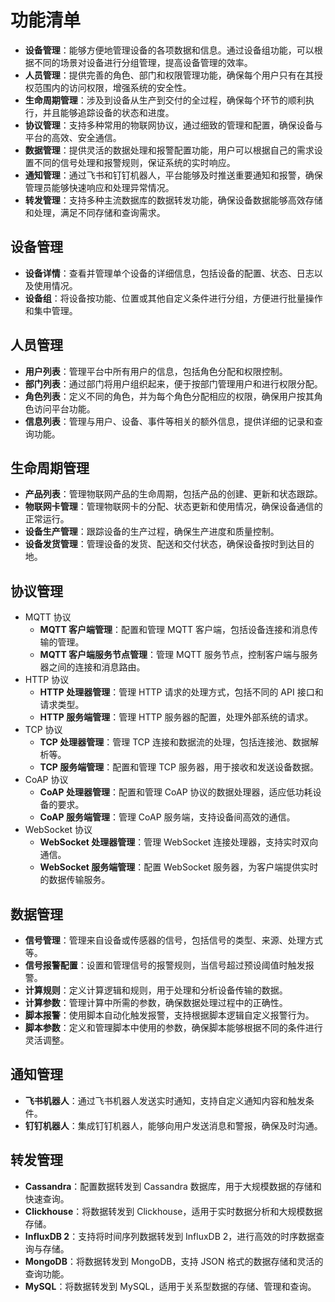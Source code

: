 # 功能清单



-   **设备管理**：能够方便地管理设备的各项数据和信息。通过设备组功能，可以根据不同的场景对设备进行分组管理，提高设备管理的效率。
-   **人员管理**：提供完善的角色、部门和权限管理功能，确保每个用户只有在其授权范围内的访问权限，增强系统的安全性。
-   **生命周期管理**：涉及到设备从生产到交付的全过程，确保每个环节的顺利执行，并且能够追踪设备的状态和进度。
-   **协议管理**：支持多种常用的物联网协议，通过细致的管理和配置，确保设备与平台的高效、安全通信。
-   **数据管理**：提供灵活的数据处理和报警配置功能，用户可以根据自己的需求设置不同的信号处理和报警规则，保证系统的实时响应。
-   **通知管理**：通过飞书和钉钉机器人，平台能够及时推送重要通知和报警，确保管理员能够快速响应和处理异常情况。
-   **转发管理**：支持多种主流数据库的数据转发功能，确保设备数据能够高效存储和处理，满足不同存储和查询需求。





## 设备管理

-   **设备详情**：查看并管理单个设备的详细信息，包括设备的配置、状态、日志以及使用情况。
-   **设备组**：将设备按功能、位置或其他自定义条件进行分组，方便进行批量操作和集中管理。

## 人员管理

-   **用户列表**：管理平台中所有用户的信息，包括角色分配和权限控制。
-   **部门列表**：通过部门将用户组织起来，便于按部门管理用户和进行权限分配。
-   **角色列表**：定义不同的角色，并为每个角色分配相应的权限，确保用户按其角色访问平台功能。
-   **信息列表**：管理与用户、设备、事件等相关的额外信息，提供详细的记录和查询功能。

## 生命周期管理

-   **产品列表**：管理物联网产品的生命周期，包括产品的创建、更新和状态跟踪。
-   **物联网卡管理**：管理物联网卡的分配、状态更新和使用情况，确保设备通信的正常运行。
-   **设备生产管理**：跟踪设备的生产过程，确保生产进度和质量控制。
-   **设备发货管理**：管理设备的发货、配送和交付状态，确保设备按时到达目的地。

## 协议管理

-   MQTT 协议
    -   **MQTT 客户端管理**：配置和管理 MQTT 客户端，包括设备连接和消息传输的管理。
    -   **MQTT 客户端服务节点管理**：管理 MQTT 服务节点，控制客户端与服务器之间的连接和消息路由。
-   HTTP 协议
    -   **HTTP 处理器管理**：管理 HTTP 请求的处理方式，包括不同的 API 接口和请求类型。
    -   **HTTP 服务端管理**：管理 HTTP 服务器的配置，处理外部系统的请求。
-   TCP 协议
    -   **TCP 处理器管理**：管理 TCP 连接和数据流的处理，包括连接池、数据解析等。
    -   **TCP 服务端管理**：配置和管理 TCP 服务器，用于接收和发送设备数据。
-   CoAP 协议
    -   **CoAP 处理器管理**：配置和管理 CoAP 协议的数据处理器，适应低功耗设备的要求。
    -   **CoAP 服务端管理**：管理 CoAP 服务端，支持设备间高效的通信。
-   WebSocket 协议
    -   **WebSocket 处理器管理**：管理 WebSocket 连接处理器，支持实时双向通信。
    -   **WebSocket 服务端管理**：配置 WebSocket 服务器，为客户端提供实时的数据传输服务。

## 数据管理

-   **信号管理**：管理来自设备或传感器的信号，包括信号的类型、来源、处理方式等。
-   **信号报警配置**：设置和管理信号的报警规则，当信号超过预设阈值时触发报警。
-   **计算规则**：定义计算逻辑和规则，用于处理和分析设备传输的数据。
-   **计算参数**：管理计算中所需的参数，确保数据处理过程中的正确性。
-   **脚本报警**：使用脚本自动化触发报警，支持根据脚本逻辑自定义报警行为。
-   **脚本参数**：定义和管理脚本中使用的参数，确保脚本能够根据不同的条件进行灵活调整。

## 通知管理

-   **飞书机器人**：通过飞书机器人发送实时通知，支持自定义通知内容和触发条件。
-   **钉钉机器人**：集成钉钉机器人，能够向用户发送消息和警报，确保及时沟通。

## 转发管理

-   **Cassandra**：配置数据转发到 Cassandra 数据库，用于大规模数据的存储和快速查询。
-   **Clickhouse**：将数据转发到 Clickhouse，适用于实时数据分析和大规模数据存储。
-   **InfluxDB 2**：支持将时间序列数据转发到 InfluxDB 2，进行高效的时序数据查询与存储。
-   **MongoDB**：将数据转发到 MongoDB，支持 JSON 格式的数据存储和灵活的查询功能。
-   **MySQL**：将数据转发到 MySQL，适用于关系型数据的存储、管理和查询。

